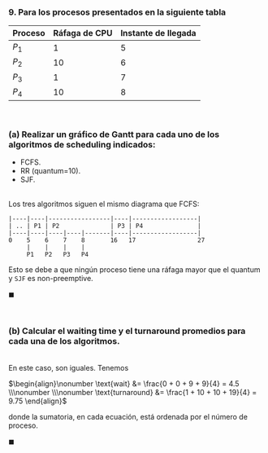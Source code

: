 ### 9. Para los procesos presentados en la siguiente tabla

| Proceso | Ráfaga de CPU | Instante de llegada |
| ------- | ------------- | ------------------- |
| $P_1$   | 1             |  5                  |
| $P_2$   | 10            |  6                  |
| $P_3$   | 1             |  7                  |
| $P_4$   | 10            |  8                  |

<br>

### (a) Realizar un gráfico de Gantt para cada uno de los algoritmos de scheduling indicados:

- FCFS.
- RR (quantum=$10$).
- SJF.

\
Los tres algoritmos siguen el mismo diagrama que FCFS:

```
|----|----|-----------------|----|------------------|
| .. | P1 | P2              | P3 | P4               |
|----|----|----|----|-------|----|------------------|
0    5    6    7    8       16   17                 27
     |    |    |    |
     P1   P2   P3   P4
```

Esto se debe a que ningún proceso tiene una ráfaga mayor que el quantum y `SJF` es non-preemptive.

$\blacksquare$


<br>

### (b) Calcular el waiting time y el turnaround promedios para cada una de los algoritmos.

\
En este caso, son iguales. Tenemos

$\begin{align}\nonumber
    \text{wait} &= \frac{0 + 0 + 9 + 9}{4} = 4.5
    \\\nonumber
    \\\nonumber
    \text{turnaround} &= \frac{1 + 10 + 10 + 19}{4} = 9.75
\end{align}$

donde la sumatoria, en cada ecuación, está ordenada por el número de proceso.

$\blacksquare$

